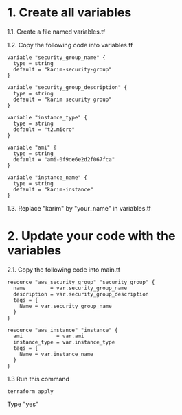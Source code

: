 # 1. Create all variables

1.1. Create a file named variables.tf

1.2. Copy the following code into variables.tf
```
variable "security_group_name" {
  type = string
  default = "karim-security-group"
}

variable "security_group_description" {
  type = string
  default = "karim security group"
}

variable "instance_type" {
  type = string
  default = "t2.micro"
}

variable "ami" {
  type = string
  default = "ami-0f9de6e2d2f067fca"
}

variable "instance_name" {
  type = string
  default = "karim-instance"
}
```

1.3. Replace "karim" by "your_name" in variables.tf 

# 2. Update your code with the variables

2.1. Copy the following code into main.tf

```
resource "aws_security_group" "security_group" {
  name        = var.security_group_name
  description = var.security_group_description
  tags = {
    Name = var.security_group_name
  }
}

resource "aws_instance" "instance" {
  ami           = var.ami
  instance_type = var.instance_type
  tags = {
    Name = var.instance_name
  }
}
```
1.3 Run this command
```
terraform apply
```
Type "yes"



